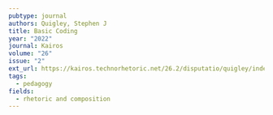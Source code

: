 ```yaml
---
pubtype: journal
authors: Quigley, Stephen J
title: Basic Coding
year: "2022"
journal: Kairos
volume: "26"
issue: "2"
ext_url: https://kairos.technorhetoric.net/26.2/disputatio/quigley/index.html
tags:
  - pedagogy
fields:
  - rhetoric and composition
---
```

